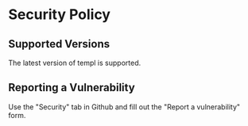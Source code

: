# Security Policy

## Supported Versions

The latest version of templ is supported.

## Reporting a Vulnerability

Use the "Security" tab in Github and fill out the "Report a vulnerability" form.

